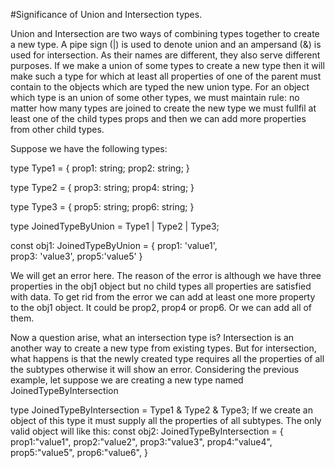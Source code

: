 
#Significance of Union and Intersection types.

Union and Intersection are two ways of combining types together to create a new type. 
A pipe sign (|) is used to denote union and an ampersand (&) is used for intersection.
As their names are different, they also serve different purposes. If we make a union of some types to create a new type then it will make such a type for which at least all properties of one of the parent must contain to the objects which are typed the new union type. For an object which type is an union of some other types, we must maintain rule:
no matter how many types are joined to create the new type we must fullfil at least one of the child types props and then we can add more properties from other child types. 

Suppose we have the following types:

type Type1 = {
    prop1: string;
    prop2: string;
}

type Type2 = {
    prop3: string;
    prop4: string;
}

type Type3 = {
    prop5: string;
    prop6: string;
}

type JoinedTypeByUnion = Type1 | Type2 | Type3;

const obj1: JoinedTypeByUnion = {
    prop1: 'value1',   
    prop3: 'value3',
    prop5:'value5'
}

We will get an error here. The reason of the error is although we have three properties in the obj1 object but no child types all properties are satisfied with data. To get rid from the error we can add at least one more property to the obj1 object. It could be prop2, prop4 or prop6. Or we can add all of them. 

Now  a question arise, what an intersection type is?
Intersection is an another way to create a new type from existing types. But for intersection, what happens is that the newly created type requires all the properties of all the subtypes otherwise it will show an error. 
Considering the previous example, let suppose we are creating a new type named JoinedTypeByIntersection

type JoinedTypeByIntersection = Type1 & Type2 & Type3;
If we create an object of this type it must supply all the properties of all subtypes. The only valid object will like this:
const obj2: JoinedTypeByIntersection  = {
    prop1:"value1",
    prop2:"value2",
    prop3:"value3",
    prop4:"value4",
    prop5:"value5",
    prop6:"value6",
}